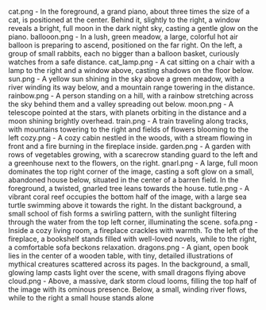 cat.png - In the foreground, a grand piano, about three times the size of a cat, is positioned at the center. Behind it, slightly to the right, a window reveals a bright, full moon in the dark night sky, casting a gentle glow on the piano.
ballooon.png - In a lush, green meadow, a large, colorful hot air balloon is preparing to ascend, positioned on the far right. On the left, a group of small rabbits, each no bigger than a balloon basket, curiously watches from a safe distance.
cat_lamp.png - A cat sitting on a chair with a lamp to the right and a window above, casting shadows on the floor below.
sun.png - A yellow sun shining in the sky above a green meadow, with a river winding its way below, and a mountain range towering in the distance.
rainbow.png - A person standing on a hill, with a rainbow stretching across the sky behind them and a valley spreading out below.
moon.png - A telescope pointed at the stars, with planets orbiting in the distance and a moon shining brightly overhead.
train.png - A train traveling along tracks, with mountains towering to the right and fields of flowers blooming to the left
cozy.png - A cozy cabin nestled in the woods, with a stream flowing in front and a fire burning in the fireplace inside.
garden.png - A garden with rows of vegetables growing, with a scarecrow standing guard to the left and a greenhouse next to the flowers, on the right.
gnarl.png - A large, full moon dominates the top right corner of the image, casting a soft glow on a small, abandoned house below, situated in the center of a barren field. In the foreground, a twisted, gnarled tree leans towards the house.
tutle.png - A vibrant coral reef occupies the bottom half of the image, with a large sea turtle swimming above it towards the right. In the distant background, a small school of fish forms a swirling pattern, with the sunlight filtering through the water from the top left corner, illuminating the scene.
sofa.png - Inside a cozy living room, a fireplace crackles with warmth. To the left of the fireplace, a bookshelf stands filled with well-loved novels, while to the right, a comfortable sofa beckons relaxation.
dragons.png - A giant, open book lies in the center of a wooden table, with tiny, detailed illustrations of mythical creatures scattered across its pages. In the background, a small, glowing lamp casts light over the scene, with small dragons flying above
cloud.png - Above, a massive, dark storm cloud looms, filling the top half of the image with its ominous presence. Below, a small, winding river flows, while to the right a small house stands alone